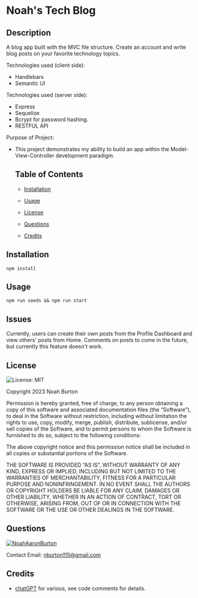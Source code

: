 
  # Noah's Tech Blog
  
  
  ## Description
  A blog app built with the MVC file structure. Create an account	and write blog posts on your favorite technology topics.

  Technologies used (client side):
  - Handlebars
  - Semantic UI

  Technologies used (server side):
  - Express
  - Sequelize   
  - Bcrypt for password hashing.
  - RESTFUL API


  
Purpose of Project:

- This project demonstrates my ability to build an app within the Model-View-Controller development paradigm.  
  
  ## Table of Contents

 
  - [Installation](#installation)
    
  - [Usage](#usage)
    
  - [License](#license) 
   
  - [Questions](#questions)  
    
  - [Credits](#credits)  
    
## Installation
       
       
    npm install  
    
## Usage
    
       
    npm run seeds && npm run start

## Issues

  Currently, users can create their own posts from the Profile Dashboard and view others' posts from Home.
  Comments on posts to come in the future, but currently this feature doesn't work.
    
## License

  ![License: MIT](https://img.shields.io/badge/License-MIT-yellow.svg)
   
  Copyright 2023   Noah Burton

  Permission is hereby granted, free of charge, to any person obtaining a copy of this software and associated documentation files (the “Software”), to deal in the Software without restriction, including without limitation the rights to use, copy, modify, merge, publish, distribute, sublicense, and/or sell copies of the Software, and to permit persons to whom the Software is furnished to do so, subject to the following conditions:

  The above copyright notice and this permission notice shall be included in all copies or substantial portions of the Software.

  THE SOFTWARE IS PROVIDED “AS IS”, WITHOUT WARRANTY OF ANY KIND, EXPRESS OR IMPLIED, INCLUDING BUT NOT LIMITED TO THE WARRANTIES OF MERCHANTABILITY, FITNESS FOR A PARTICULAR PURPOSE AND NONINFRINGEMENT. IN NO EVENT SHALL THE AUTHORS OR COPYRIGHT HOLDERS BE LIABLE FOR ANY CLAIM, DAMAGES OR OTHER LIABILITY, WHETHER IN AN ACTION OF CONTRACT, TORT OR OTHERWISE, ARISING FROM, OUT OF OR IN CONNECTION WITH THE SOFTWARE OR THE USE OR OTHER DEALINGS IN THE SOFTWARE.

    
  ## Questions

  
  

  [![NoahAaronBurton](https://img.shields.io/badge/NoahAaronBurton-GitHub-purple.svg)](https://github.com/NoahAaronBurton)


  Contact Email: nburton115@gmail.com
    
  ## Credits
  
  
    
  - [chatGPT]() for various, see code comments for details.
      